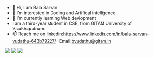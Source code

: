 - 👋 Hi, I am Bala Sarvan
- 👀 I’m interested in Coding and Artifical intelligence
- 🌱 I’m currently learning Web devlopment
- I am a third-year student in CSE, from GITAM University of Visakhapatnam. 
- 📫 Reach me on linkedin:https://www.linkedin.com/in/bala-sarvan-vudathu-643b79227/ -Email:bvudathu@gitam.in
<img src="https://github-readme-stats.vercel.app/api/top-langs?username=balasarvan12&layout=compact"/>
<img src="https://github-readme-streak-stats.herokuapp.com/?user=balasarvan12"/>
<img src="https://github-readme-stats.vercel.app/api?username=balasarvan12&show_icons=true&theme=blue"/>
<!---
BALASARVAN12/BALASARVAN12 is a ✨ special ✨ repository because its `README.md` (this file) appears on your GitHub profile.
You can click the Preview link to take a look at your changes.
--->
